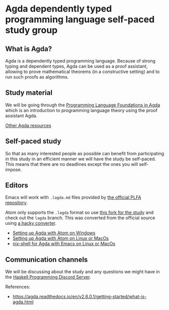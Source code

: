 # Agda dependently typed programming language self-paced study group

## What is Agda?

Agda is a dependently typed programming language. Because of strong typing and dependent types, Agda can be used as a proof assistant, allowing to prove mathematical theorems (in a constructive setting) and to run such proofs as algorithms.

## Study material

We will be going through the [Programming Language Foundations in Agda](https://plfa.github.io/) which is an introduction to programming language theory using the proof assistant Agda.

[Other Agda resources](https://github.com/razvan-flavius-panda/awesome-agda-programming)

## Self-paced study

So that as many interested people as possible can benefit from participating in this study in an efficient manner we will have the study be self-paced. This means that there are no deadlines except the ones you will self-impose.

## Editors

Emacs will work with `.lagda.md` files provided by [the official PLFA repository](https://github.com/plfa/plfa.github.io).

Atom only supports the `.lagda` format so use [this fork for the study](https://github.com/razvan-flavius-panda/plfa.github.io/tree/lagda) and check out the `lagda` branch. This was converted from the official source using [a hacky converter](https://github.com/razvan-flavius-panda/LagdaMdToLagda).


* [Setting up Agda with Atom on Windows](https://razvan-flavius-panda.github.io/blog/Articles/Setting%20up%20Atom%20with%20agda-mode%20on%20Windows%2010)
* [Setting up Agda with Atom on Linux or MacOs](https://razvan-flavius-panda.github.io/blog/Articles/Setting%20up%20Atom%20with%20agda-mode%20using%20Nix%20package%20manager)
* [nix-shell for Agda with Emacs on Linux or MacOs](https://github.com/atopuzov/agdastuff/tree/master/agda-shell-1)

## Communication channels

We will be discussing about the study and any questions we might have in the [Haskell Programming Discord Server](https://discord.gg/rfvNXmE).

References:

* https://agda.readthedocs.io/en/v2.6.0.1/getting-started/what-is-agda.html

